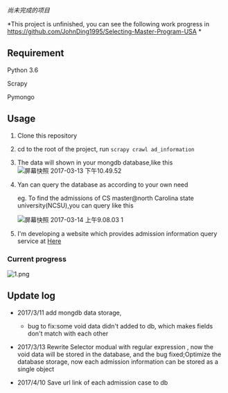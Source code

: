 _尚未完成的项目_

*This project is unfinished, you can see the following work progress in https://github.com/JohnDing1995/Selecting-Master-Program-USA *  


## Requirement 

Python 3.6

Scrapy 

Pymongo

## Usage

1. Clone this repository 

2. cd to the root of the project, run `scrapy crawl ad_information`

3. The data will shown in your mongdb database,like this![屏幕快照 2017-03-13 下午10.49.52](http://p1.bqimg.com/4851/6e725b0c04c107f5.png)

4. Yan can query the database as according to your own need

    eg. To find the admissions of CS master@north Carolina state university(NCSU),you can query like this

   ![屏幕快照 2017-03-14 上午9.08.03 1](http://p1.bqimg.com/4851/86b362a890bf11be.png)
5. I'm developing a website which provides admission information query service at [Here](https://github.com/JohnDing1995/Selecting-Master-Program-USA  "Title") 

### Current progress
![1.png](https://ooo.0o0.ooo/2017/07/03/5959b76f58d84.png)
## Update log

* 2017/3/11 add mongdb data storage,
  * bug to fix:some void data didn't added to db, which makes fields don't match with each other
* 2017/3/13 Rewrite Selector modual  with regular expression , now the void data will be stored in the database, and the bug fixed;Optimize the database storage, now each admission information can be stored as a single object

* 2017/4/10 Save url link of each admission case to db

